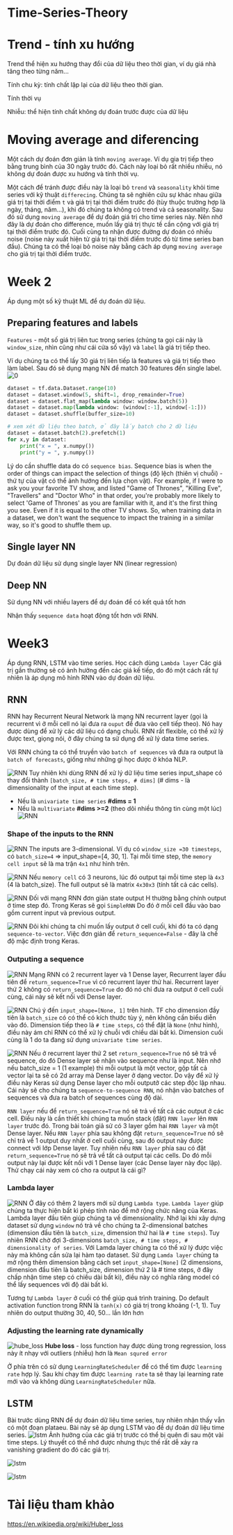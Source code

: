 # Time-Series-Theory

# Trend - tính xu hướng
Trend thể hiện xu hướng thay đổi của dữ liệu theo thời gian, ví dụ giá nhà tăng theo từng năm...

Tính chu kỳ: tính chất lặp lại của dữ liệu theo thời gian.

Tính thời vụ

Nhiễu: thể hiện tính chất không dự đoán trước được của dữ liệu

# Moving average and diferencing
Một cách dự đoán đơn giản là tính `moving average`. Ví dụ gia trị tiếp theo bằng trung bình của 30 ngày trước đó. Cách này loại bỏ rất nhiều nhiễu, nó không dự đoán được xu hướng và tính thời vụ. 

Một cách để tránh được điều này là loại bỏ `trend` và `seasonality` khỏi time series với kỹ thuật `differecing`. Chúng ta sẽ nghiên cứu sự khác nhau giữa giá trị tại thời điểm `t` và giá trị tại thời điểm trước đó (tùy thuộc trường hợp là ngày, tháng, năm...), khi đó chúng ta không có trend và cả seasonality. Sau đó sử dụng `moving average` để dự đoán giá trị cho time series này. Nên nhớ đây là dự đoán cho difference, muốn lấy giá trị thực tế cần cộng với giá trị tại thời điểm trước đó. Cuối cùng ta nhận được đường dự đoán có nhiều noise (noise này xuất hiện từ giá trị tại thời điểm trước đó từ time series ban đầu). Chúng ta có thể loại bỏ noise này bằng cách áp dụng `moving average` cho giá trị tại thời điểm trước.

# Week 2
Áp dụng một số kỹ thuật ML để dự đoán dữ liệu.
## Preparing features and labels
`Features` - một số giá trị liên tuc trong series (chúng ta gọi cái này là `window_size`, nhìn cũng như cái cửa số vậy) và `label` là giá trị tiếp theo.

Ví dụ chúng ta có thể lấy 30 giá trị liên tiếp là features và giá trị tiếp theo làm label. Sau đó sẽ dụng mạng NN để match 30 features đến single label.
![0](images/0.png)

```python
dataset = tf.data.Dataset.range(10)
dataset = dataset.window(5, shift=1, drop_remainder=True)
dataset = dataset.flat_map(lambda window: window.batch(5))
dataset = dataset.map(lambda window: (window[:-1], window[-1:]))
dataset = dataset.shuffle(buffer_size=10)

# xem xét dữ liệu theo batch, ở đây lấy batch cho 2 dữ liệu 
dataset = dataset.batch(2).prefetch(1)
for x,y in dataset:
    print("x = ", x.numpy())
    print("y = ", y.numpy())

```
Lý do cần shuffle data do có `sequence bias`. Sequence bias is when the order of things can impact the selection of things (độ lệch (thiên vị chuỗi) - thứ tự của vật có thể ảnh hướng đến lựa chọn vật). For example, if I were to ask you your favorite TV show, and listed "Game of Thrones", "Killing Eve", "Travellers" and "Doctor Who" in that order, you're probably more likely to select 'Game of Thrones' as you are familiar with it, and it's the first thing you see. Even if it is equal to the other TV shows. So, when training data in a dataset, we don't want the sequence to impact the training in a similar way, so it's good to shuffle them up. 

## Single layer NN
Dự đoán dữ liệu sử dụng single layer NN (linear regression)

## Deep NN
Sử dụng NN với nhiều layers để dự đoán để có kết quả tốt hơn

Nhận thấy `sequence data` hoạt động tốt hơn với RNN.

# Week3
Áp dụng RNN, LSTM vào time series. Học cách dùng `Lambda layer`
Các giá trị gần thường sẽ có ảnh hưởng đến các giá kế tiếp, do đó một cách rất tự nhiên là áp dụng mô hình RNN vào dự đoán dữ liệu.
## RNN
RNN hay Recurrent Neural Network là mạng NN recurrent layer (gọi là recurrent vì ở mỗi cell nó lại đưa ra `ouput` để đưa vào cell tiếp theo). Nó hay được dùng để xử lý các dữ liệu có dạng chuỗi. RNN rất flexible, có thể xử lý được text, giọng nói, ở đây chúng ta sử dụng để xử lý data time series.

Với RNN chúng ta có thể truyền vào `batch of sequences` và đưa ra output là `batch of forecasts`, giống như những gì học được ở khóa NLP.

![RNN](images/rnn.png)
Tuy nhiên khi dùng RNN để xử lý dữ liệu time series input_shape có thay đổi thành `[batch_size, # time steps, # dims]`
(# dims - là dimensionality of the input at each time step). 
- Nếu là `univariate time series` **#dims = 1**
- Nếu là `multivariate` **#dims >=2** (theo dõi nhiều thông tin cùng một lúc)
![RNN](images/rnn1.png)

### Shape of the inputs to the RNN
![RNN](images/rnn2.png)
The inputs are 3-dimensional. Ví dụ có `window_size =30 timesteps`, có `batch_size=4` => input_shape=[4, 30, 1]. Tại mỗi time step, the `memory cell input` sẽ là ma trận `4x1` như hình trên. 

![RNN](images/rnn3.png)
Nếu `memory cell` có 3 neurons, lúc đó output tại mỗi time step là `4x3` (4 là batch_size). The full output sẽ là matrix `4x30x3` (tính tất cả các cells).

![RNN](images/rnn4.png)
Đối với mạng RNN đơn giản state output H thường bằng chính output ở time step đó. Trong Keras sẽ gọi `SimpleRNN` Do đó ở mỗi cell đầu vào bao gồm current input và previous output. 

![RNN](images/rnn5.png)
Đôi khi chúng ta chỉ muốn lấy output ở cell cuối, khi đó ta có dạng `sequence-to-vector`. Việc đơn giản để `return_sequence=False` - đây là chế độ mặc định trong Keras.

### Outputing a sequence
![RNN](images/rnn6.png)
Mạng RNN có 2 recurrent layer và 1 Dense layer, Recurrent layer đầu tiên để `return_sequence=True` vì có recurrent layer thứ hai. Recurrent layer thứ 2 không có `return_sequence=True` do đó nó chỉ đưa ra output ở cell cuối cùng, cái này sẽ kết nối với Dense layer.

![RNN](images/rnn7.png)
Chú ý đến `input_shape=[None, 1]` trên hình. TF cho dimension đầy tiên là `batch_size` có có thể có kích thước tùy ý, nên không cần biểu diễn vào đó. Dimension tiếp theo là `# time steps`, có thể đặt là `None` (như hình), điều này ám chỉ RNN có thể xử lý chuỗi với chiều dài bất kì. Dimension cuối cùng là 1 do ta đang sử dụng `univariate time series`. 

![RNN](images/rnn8.png)
Nếu ở recurrent layer thứ 2 set `return_sequence=True` nó sẽ trả về sequence, do đó Dense layer sẽ nhận vào sequence như là input. Nên nhớ nếu batch_size = 1 (1 example) thì mỗi output là một vector, gộp tất cả vector lại ta sẽ có 2d array mà Dense layer ở dạng vector. Do vậy để xử lý điều này Keras sử dụng Dense layer cho mỗi outputở các step độc lập nhau. Cái này sẽ cho chúng ta `sequence-to-sequence RNN`, nó nhận vào batches of sequences và đưa ra batch of sequences cùng độ dài. 

`RNN layer` nếu để `return_sequence=True` nó sẽ trả về tất cả các output ở các cell. Điều này là cần thiết khi chúng ta muốn stack (đặt) `RNN layer` lên `RNN layer` trước đó. Trong bài toán giả sử có 3 layer gồm hai `RNN layer` và một Dense layer. Nếu `RNN layer` phía sau không đặt `return_sequence=True` nó sẽ chỉ trả về 1 output duy nhất ở cell cuối cùng, sau đó output này được connect với lớp Dense layer. Tuy nhiên nếu `RNN layer` phía sau có đặt `return_sequence=True` nó sẽ trả về tất cả output tại các cells. Do đó mỗi output này lại được kết nối với 1 Dense layer (các Dense layer này đọc lập). Thử chạy cái này xem có cho ra output là cái gì?

### Lambda layer
![RNN](images/rnn9.png)
Ở đây có thêm 2 layers mới sử dụng `Lambda type`. `Lambda layer` giúp chúng ta thực hiện bất kì phép tính nào để mở rộng chức năng của Keras.
Lambda layer đầu tiên giúp chúng ta về dimensionality. Nhớ lại khi xây dựng dataset sử dụng `window` nó trả về cho chúng ta 2-dimensional batches (dimension đầu tiên là `batch_size`, dimension thứ hai là `# time steps`). Tuy nhiên RNN chờ đợi 3-dimensions `batch_size, # time steps, # dimensionality of series`. Với Lamda layer chúng ta có thể xử lý được việc này mà không cần sửa lại hàm tạo dataset. Sử dụng `Lamda layer` chúng ta mở rộng thêm dimension bằng cách set `input_shape=[None]` (2 dimensions, dimension đầu tiên là batch_size, dimension thứ 2 là # time steps, ở đây chấp nhận time step có chiều dài bất kì), điều này có nghĩa răng model có thể lấy sequences với độ dài bất kì. 

Tương tự `Lambda layer` ở cuối có thể giúp quá trình training. Do default activation function trong RNN là `tanh(x)` có giá trị trong khoảng (-1, 1). Tuy nhiên do output thường 30, 40, 50... lần lớn hơn

### Adjusting the learning rate dynamically

![hube_loss](images/hube.png)
**Hube loss** - loss function hay được dùng trong regression, loss này ít nhạy với outliers (nhiễu) hơn là `Mean squred error`

Ở phía trên có sử dụng `LearningRateScheduler` để có thể tìm được `learning rate` hợp lý. Sau khi chạy tìm được `learning rate` ta sẽ thay lại learning rate mới vào và không dùng `LearningRateScheduler` nữa.

## LSTM
Bài trước dùng RNN để dự đoán dữ liệu time series, tuy nhiên nhận thấy vẫn có một đoạn plataeu. Bài này sẽ áp dụng LSTM vào để dự đoán dữ liệu time series. 
![lstm](images/lstm0.png)
Ảnh hưởng của các giá trị trước có thể bị quên đi sau một vài time steps. Lý thuyết có thể nhớ được nhưng thực thế rất dễ xảy ra vanishing gradient do đó các giá trị.

![lstm](images/lstm1.png)

![lstm](images/lstm2.png)

# Tài liệu tham khảo
https://en.wikipedia.org/wiki/Huber_loss



